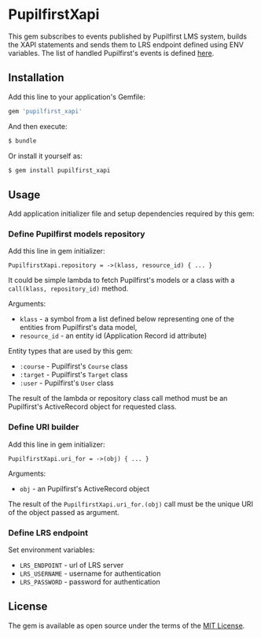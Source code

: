 # PupilfirstXapi

This gem subscribes to events published by Pupilfirst LMS system,
builds the XAPI statements and sends them to LRS endpoint defined
using ENV variables. The list of handled Pupilfirst's events is
defined [here](/lib/pupilfirst_xapi/statements.rb).

## Installation
Add this line to your application's Gemfile:

```ruby
gem 'pupilfirst_xapi'
```

And then execute:
```bash
$ bundle
```

Or install it yourself as:
```bash
$ gem install pupilfirst_xapi
```

## Usage
Add application initializer file and setup dependencies required by this gem:

### Define Pupilfirst models repository
Add this line in gem initializer:
```
PupilfirstXapi.repository = ->(klass, resource_id) { ... }
```

It could be simple lambda to fetch Pupilfirst's models or
a class with a `call(klass, repository_id)` method.

Arguments:

* `klass` - a symbol from a list defined below representing one of the entities
  from Pupilfirst's data model,
* `resource_id` - an entity id (Application Record id attribute)


Entity types that are used by this gem:

* `:course` - Pupilfirst's `Course` class
* `:target` - Pupilfirst's `Target` class
* `:user` - Pupilfirst's `User` class

The result of the lambda or repository class call method must be
an Pupilfirst's ActiveRecord object for requested class.

### Define URI builder
Add this line in gem initializer:
```
PupilfirstXapi.uri_for = ->(obj) { ... }
```

Arguments:

* `obj` - an Pupilfirst's ActiveRecord object

The result of the `PupilfirstXapi.uri_for.(obj)` call must be
the unique URI of the object passed as argument.

### Define LRS endpoint
Set environment variables:

* `LRS_ENDPOINT` - url of LRS server
* `LRS_USERNAME` - username for authentication
* `LRS_PASSWORD` - password for authentication

## License
The gem is available as open source under the terms of the [MIT License](https://opensource.org/licenses/MIT).
